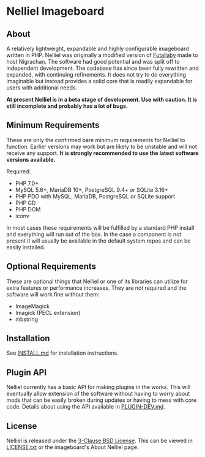 # Nelliel Imageboard
## About
A relatively lightweight, expandable and highly configurable imageboard written in PHP. Nelliel was originally a modified version of [Futallaby](https://www.1chan.net/futallaby/) made to host Nigrachan. The software had good potential and was split off to independent development. The codebase has since been fully rewritten and expanded, with continuing refinements. It does not try to do everything imaginable but instead provides a solid core that is readily expandable for users with additional needs.

**At present Nelliel is in a beta stage of development. Use with caution. It is still incomplete and probably has a lot of bugs.**

## Minimum Requirements
These are only the confirmed bare minimum requirements for Nelliel to function. Earlier versions may work but are likely to be unstable and will not receive any support. **It is strongly recommended to use the latest software versions available.**

Required:
- PHP 7.0+
- MySQL 5.6+, MariaDB 10+, PostgreSQL 9.4+ or SQLite 3.16+
- PHP PDO with MySQL, MariaDB, PostgreSQL or SQLite support
- PHP GD
- PHP DOM
- iconv

In most cases these requirements will be fulfilled by a standard PHP install and everything will run out of the box. In the case a component is not present it will usually be available in the default system repos and can be easily installed.

## Optional Requirements
These are optional things that Nelliel or one of its libraries can utilize for extra features or performance increases. They are not required and the software will work fine without them:
- ImageMagick
- Imagick (PECL extension)
- mbstring

## Installation
See [INSTALL.md](INSTALL.md) for installation instructions.

## Plugin API
Nelliel currently has a basic API for making plugins in the works. This will eventually allow extension of the software without having to worry about mods that can be easily broken during updates or having to mess with core code. Details about using the API available in [PLUGIN-DEV.md](documentation/plugins/PLUGIN-DEV.md).

## License
Nelliel is released under the [3-Clause BSD License](https://opensource.org/licenses/BSD-3-Clause). This can be viewed in [LICENSE.txt](LICENSE.txt) or the imageboard's About Nelliel page.